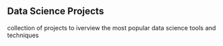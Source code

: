 ## Data Science Projects

collection of projects to iverview the most popular data science tools and techniques 
 




